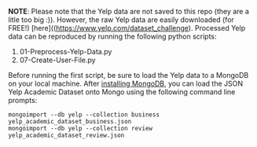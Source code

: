 **NOTE**: Please note that the Yelp data are not saved to this repo (they are a litle too big :)). However, the raw Yelp data are easily downloaded (for FREE!) [here]((https://www.yelp.com/dataset_challenge). Processed Yelp data can be reproduced by running the following python scripts:

1. 01-Preprocess-Yelp-Data.py
2. 07-Create-User-File.py

Before running the first script, be sure to load the Yelp data to a MongoDB on your local machine. After [installing MongoDB](https://docs.mongodb.com/manual/installation/), you can load the JSON Yelp Academic Dataset onto Mongo using the following command line prompts:

```
mongoimport --db yelp --collection business yelp_academic_dataset_business.json
mongoimport --db yelp --collection review yelp_academic_dataset_review.json
```

